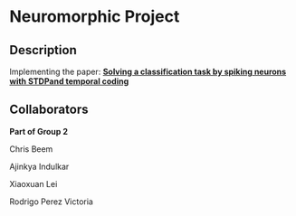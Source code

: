 # Neuromorphic Project

## Description
Implementing the paper: [**Solving a classification task by spiking neurons with STDPand temporal coding**](https://www.sciencedirect.com/science/article/pii/S1877050918300760)

## Collaborators

**Part of Group 2**

Chris Beem

Ajinkya Indulkar

Xiaoxuan Lei

Rodrigo Perez Victoria
